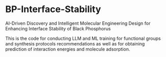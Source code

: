 # BP-Interface-Stability
AI-Driven Discovery and Intelligent Molecular Engineering Design for Enhancing Interface Stability of Black Phosphorus

This is the code for conducting LLM and ML training for functional groups and synthesis protocols recommendations as well as for obtaining prediction of interaction energies and molecule adsorption.

